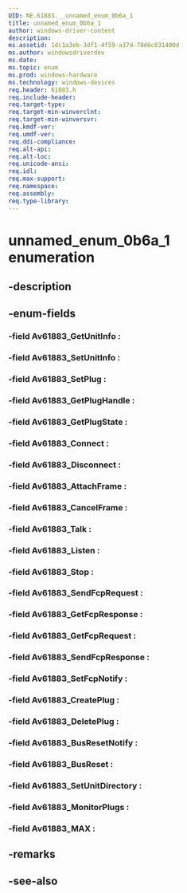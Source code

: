 ```yaml
---
UID: NE.61883.__unnamed_enum_0b6a_1
title: unnamed_enum_0b6a_1
author: windows-driver-content
description: 
ms.assetid: 1dc1a3eb-3df1-4f59-a37d-78d6c031400d
ms.author: windowsdriverdev
ms.date: 
ms.topic: enum
ms.prod: windows-hardware
ms.technology: windows-devices
req.header: 61883.h
req.include-header:
req.target-type:
req.target-min-winverclnt:
req.target-min-winversvr:
req.kmdf-ver:
req.umdf-ver:
req.ddi-compliance:
req.alt-api:
req.alt-loc:
req.unicode-ansi:
req.idl:
req.max-support:
req.namespace:
req.assembly:
req.type-library:
---
```


# unnamed_enum_0b6a_1 enumeration

## -description



## -enum-fields

### -field Av61883_GetUnitInfo : 
### -field Av61883_SetUnitInfo : 
### -field Av61883_SetPlug : 
### -field Av61883_GetPlugHandle : 
### -field Av61883_GetPlugState : 
### -field Av61883_Connect : 
### -field Av61883_Disconnect : 
### -field Av61883_AttachFrame : 
### -field Av61883_CancelFrame : 
### -field Av61883_Talk : 
### -field Av61883_Listen : 
### -field Av61883_Stop : 
### -field Av61883_SendFcpRequest : 
### -field Av61883_GetFcpResponse : 
### -field Av61883_GetFcpRequest : 
### -field Av61883_SendFcpResponse : 
### -field Av61883_SetFcpNotify : 
### -field Av61883_CreatePlug : 
### -field Av61883_DeletePlug : 
### -field Av61883_BusResetNotify : 
### -field Av61883_BusReset : 
### -field Av61883_SetUnitDirectory : 
### -field Av61883_MonitorPlugs : 
### -field Av61883_MAX : 

## -remarks

## -see-also